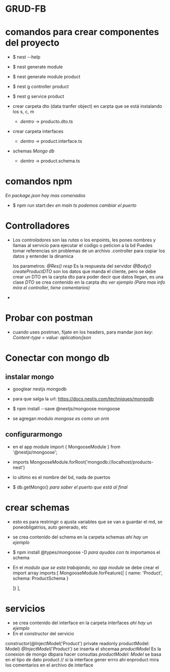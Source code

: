 # GRUD-FB

# comandos para crear componentes del proyecto
- $ nest --help
- $ nest generate module
- $ nest generate module product
- $ nest g controller product  
- $ nest g service product  

- crear carpeta dto (data tranfer object) en carpta que se está instalando los s, c, m
    - *dentro* -> producto.dto.ts

- crear carpeta interfaces
    - *dentro* -> product.interface.ts

- schemas *Mongo db*
    - *dentro* -> product.schema.ts

# comandos npm
*En package.json hay mas comenados*
- $ npm run start:dev
*en main ts podemos cambiar el puerto*


# Controlladores

- Los *controladores* son las *rutas* o los enpoints, les pones nombres y llamas al servicio para ejecutar el codigo o peticion a la bd
  Puedes tomar referencias sin problemas de un archivo .controller para copiar los datos y entender la dinamica
  
  los parametros:
  *@Res() resp* Es la respuesta del servidor
  *@Body() createProductDTO* son los datos que manda el cliente, pero se debe crear un DTO en la carpta dto para poder decir que datos llegan, es una clase
  *DTO* se crea contenido en la carpta dto *ver ejemplo*
   *(Para mas info mira el controller, tiene comentarios)*

-


# Probar con postman
- cuando uses postman, fijate en los headers, para mandar json *key: Content-type  = value: aplication/json*


# Conectar con mongo db
## instalar mongo
- googlear nestjs mongodb
- para que salga la url: https://docs.nestjs.com/techniques/mongodb

- $ npm install --save @nestjs/mongoose mongoose
- se agregan modulo *mongose es como un orm*


## configurarmongo
- en el app module
import { MongooseModule } from '@nestjs/mongoose';
- imports
MongooseModule.forRoot('mongodb://localhost/products-nest')
- lo ultimo es el nombre del bd, nada de puertos

- $ db.getMongo() *para saber el puerto que está al final*

# crear schemas
- esto es para restringir o ajusta variables que se van a guardar el md, se poneobligatrios, auto generado, etc
- se crea contenido del schema en la carpeta schemas *ahí hay un ejemplo*
- $ npm install @types/mongoose -D  *para ayudas con ts*
importamos el schema
- En el *modulo que se esta trabajando, no app module* se debe crear el import array
  imports:[
    MongooseModule.forFeature([
      {
        name: 'Product',
        schema: ProductSchema
      }
      
    ])
  ], 

# servicios

- se crea contenido del interface en la carpeta interfaces *ahí hay un ejemplo*
- En el constructor del servicio

constructor(@InjectModel('Product') private readonly productModel: Model<Product>)
*@InjectModel('Product')* se inserta el shcemaa
*productModel* Es la conexion de mongo dbpara hacer consutlas
*productModel: Model<Product>* se basa en el tipo de dato product // si la interface gener errro ahi enproduct mira los comentarios en el archivo de interface
